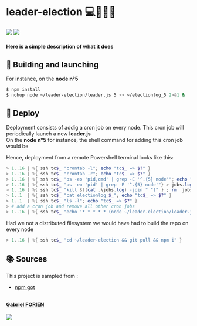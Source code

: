 # leader-election :computer::policeman::globe_with_meridians:

![](https://img.shields.io/badge/5TC-ELK-blueviolet)
![](https://img.shields.io/badge/license-The%20Unlicense-ff69b4)

#### Here is a simple description of what it does
<!--- Here are technologies used
<p style = text-align:center;>
    <img  src="https://upload.wikimedia.org/wikipedia/fr/3/38/Guitar_Hero_Logo.png" alt="Guitar Hero" height="145" width="199">
    <img src="https://www.neonmag.fr/content/uploads/2019/04/color-spotify-logo.jpg" alt="Spotify" height="145" width="214">
    <img src="https://upload.wikimedia.org/wikipedia/commons/4/41/Osu_new_logo.png" alt="Osu" height="145" width="145">
</p>
Or more simply, a GIF of the app functionning
![](screenshot.gif)
--->

## :construction_worker: Building and launching
For instance, on the **node n°5**
```bash
$ npm install
$ nohup node ~/leader-election/leader.js 5 >> ~/electionlog_5 2>&1 &
```

## :rocket: Deploy
Deployment consists of addig a cron job on every node. This cron job will periodically launch a new **leader.js**<br>
On the **node n°5** for instance, the shell command for adding this cron job would be
<!--
```bash
$ (crontab -l 2>/dev/null; echo '* * * * * (node ~/leader-election/leader.js 5 >> ~/electionlog_5 2>&1 &) && (echo "CRON ALIVE `uname -n` `date ''+\%d-\%h \%H:\%M:\%S\''`" >> ~/electionlog_5 2>&1)') | crontab -
```
-->
Hence, deployment from a remote Powershell terminal looks like this:
```ps1
> 1..16 | %{ ssh tc$_ "crontab -l"; echo "tc$_ => $?" }                                 # list crontabs
> 1..16 | %{ ssh tc$_ "crontab -r"; echo "tc$_ => $?" }                                 # empty crontabs
> 1..16 | %{ ssh tc$_ "ps -eo 'pid,cmd' | grep -E '^.{5} node'"; echo "tc$_ => $?" }    # print running jobs
> 1..16 | %{ ssh tc$_ "ps -eo 'pid' | grep -E '^.{5} node'"} > jobs.log                 # get running jobs
> 1..16 | %{ ssh tc$_ "kill $((cat .\jobs.log) -join " ")" } ; rm  jobs.log             # kill running jobs
> 1..1  | %{ ssh tc$_ "cat electionlog_$_"; echo "tc$_ => $?" }                         # print log files
> 1..1  | %{ ssh tc$_ "ls -l"; echo "tc$_ => $?" }                                      # list files in ~
> # add a cron job and remove all other cron jobs
> 1..16 | %{ ssh tc$_ "echo '* * * * * (node ~/leader-election/leader.js $_ >> ~/electionlog_$_ 2>&1 &) && (echo ""CRON ALIVE ``uname -n`` ``date '\''+\%d-\%h \%H:\%M:\%S'\''``"" >> ~/electionlog_$_ 2>&1)' | crontab -" ; echo "tc$_ => $?"}
```

Had we not a distributed filesystem we would have had to build the repo on every node
```ps1
> 1..16 | %{ ssh tc$_ "cd ~/leader-election && git pull && npm i" }
```

<!--
># add a cron job
> 1..16 | %{ ssh tc$_ "(crontab -l 2>/dev/null; echo '* * * * * (node ~/leader-election/leader.js $_ >> ~/electionlog_$_ 2>&1 &) && (echo "CRON ALIVE `uname -n` `date '+\%d-\%h \%H:\%M:\%S'`" >> ~/electionlog_$_ 2>&1)') | crontab -" }
 -->
## :books: Sources
This project is sampled from :
- [npm got](https://www.npmjs.com/package/got)

##
#### [Gabriel FORIEN](https://github.com/gforien)
![](https://upload.wikimedia.org/wikipedia/commons/b/b9/Logo_INSA_Lyon_%282014%29.svg)
